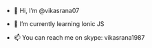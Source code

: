 - 👋 Hi, I’m @vikasrana07
<!--- 👀 I’m interested in ... -->
- 🌱 I’m currently learning Ionic JS
<!--- 💞️ I’m looking to collaborate on ...-->
- 📫 You can reach me on skype: vikasrana1987

<!---
vikasrana07/vikasrana07 is a ✨ special ✨ repository because its `README.md` (this file) appears on your GitHub profile.
You can click the Preview link to take a look at your changes.
--->
